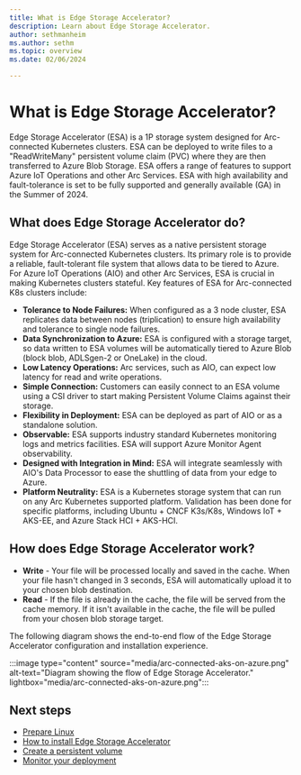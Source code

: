 ```yaml
---
title: What is Edge Storage Accelerator?
description: Learn about Edge Storage Accelerator.
author: sethmanheim
ms.author: sethm
ms.topic: overview
ms.date: 02/06/2024

---
```


# What is Edge Storage Accelerator?

Edge Storage Accelerator (ESA) is a 1P storage system designed for Arc-connected Kubernetes clusters. ESA can be deployed to write files to a "ReadWriteMany" persistent volume claim (PVC) where they are then transferred to Azure Blob Storage. ESA offers a range of features to support Azure IoT Operations and other Arc Services. ESA with high availability and fault-tolerance is set to be fully supported and generally available (GA) in the Summer of 2024.

## What does Edge Storage Accelerator do?

Edge Storage Accelerator (ESA) serves as a native persistent storage system for Arc-connected Kubernetes clusters. Its primary role is to provide a reliable, fault-tolerant file system that allows data to be tiered to Azure. For Azure IoT Operations (AIO) and other Arc Services, ESA is crucial in making Kubernetes clusters stateful. Key features of ESA for Arc-connected K8s clusters include:

- **Tolerance to Node Failures:** When configured as a 3 node cluster, ESA replicates data between nodes (triplication) to ensure high availability and tolerance to single node failures.
- **Data Synchronization to Azure:** ESA is configured with a storage target, so data written to ESA volumes will be automatically tiered to Azure Blob (block blob, ADLSgen-2 or OneLake) in the cloud.
- **Low Latency Operations:** Arc services, such as AIO, can expect low latency for read and write operations.
- **Simple Connection:** Customers can easily connect to an ESA volume using a CSI driver to start making Persistent Volume Claims against their storage.
- **Flexibility in Deployment:** ESA can be deployed as part of AIO or as a standalone solution.
- **Observable:** ESA supports industry standard Kubernetes monitoring logs and metrics facilities. ESA will support Azure Monitor Agent observability.
- **Designed with Integration in Mind:** ESA will integrate seamlessly with AIO's Data Processor to ease the shuttling of data from your edge to Azure.  
- **Platform Neutrality:** ESA is a Kubernetes storage system that can run on any Arc Kubernetes supported platform. Validation has been done for specific platforms, including Ubuntu + CNCF K3s/K8s, Windows IoT + AKS-EE, and Azure Stack HCI + AKS-HCI.

## How does Edge Storage Accelerator work?

- **Write** - Your file will be processed locally and saved in the cache. When your file hasn't changed in 3 seconds, ESA will automatically upload it to your chosen blob destination.
- **Read** - If the file is already in the cache, the file will be served from the cache memory. If it isn't available in the cache, the file will be pulled from your chosen blob storage target.

The following diagram shows the end-to-end flow of the Edge Storage Accelerator configuration and installation experience.

:::image type="content" source="media/arc-connected-aks-on-azure.png" alt-text="Diagram showing the flow of Edge Storage Accelerator." lightbox="media/arc-connected-aks-on-azure.png":::

## Next steps

- [Prepare Linux](prepare-linux.md)
- [How to install Edge Storage Accelerator](install-edge-storage-accelerator.md)
- [Create a persistent volume](create-pv.md)
- [Monitor your deployment](azure-monitor-kubernetes.md)
